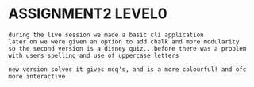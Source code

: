 # ASSIGNMENT2 LEVEL0
    during the live session we made a basic cli application
    later on we were given an option to add chalk and more modularity
    so the second version is a disney quiz...before there was a problem with users spelling and use of uppercase letters

    new version solves it gives mcq's, and is a more colourful! and ofc more interactive
